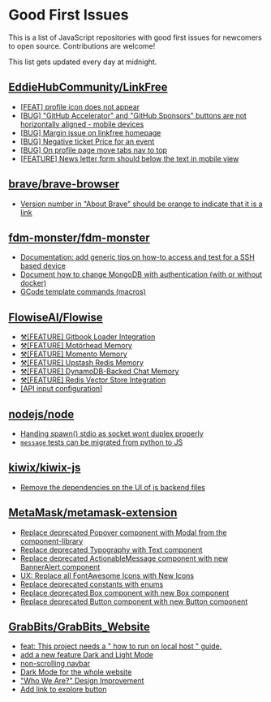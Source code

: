 # Good First Issues

This is a list of JavaScript repositories with good first issues for newcomers to open source. Contributions are welcome!

This list gets updated every day at midnight.

## [EddieHubCommunity/LinkFree](https://github.com/EddieHubCommunity/LinkFree)

- [[FEAT] profile icon does not appear](https://github.com/EddieHubCommunity/LinkFree/issues/7846)
- [[BUG] "GitHub Accelerator" and "GitHub Sponsors" buttons are not horizontally aligned - mobile devices](https://github.com/EddieHubCommunity/LinkFree/issues/7914)
- [[BUG] Margin issue on linkfree homepage](https://github.com/EddieHubCommunity/LinkFree/issues/7860)
- [[BUG] Negative ticket Price for an event ](https://github.com/EddieHubCommunity/LinkFree/issues/7871)
- [[BUG] On profile page move tabs nav to top](https://github.com/EddieHubCommunity/LinkFree/issues/7875)
- [[FEATURE] News letter form should below the text in mobile view](https://github.com/EddieHubCommunity/LinkFree/issues/7693)

## [brave/brave-browser](https://github.com/brave/brave-browser)

- [Version number in "About Brave" should be orange to indicate that it is a link](https://github.com/brave/brave-browser/issues/26040)

## [fdm-monster/fdm-monster](https://github.com/fdm-monster/fdm-monster)

- [Documentation: add generic tips on how-to access and test for a SSH based device](https://github.com/fdm-monster/fdm-monster/issues/1992)
- [Document how to change MongoDB with authentication (with or without docker)](https://github.com/fdm-monster/fdm-monster/issues/1990)
- [GCode template commands (macros)](https://github.com/fdm-monster/fdm-monster/issues/1872)

## [FlowiseAI/Flowise](https://github.com/FlowiseAI/Flowise)

- [⚒️[FEATURE] Gitbook Loader Integration](https://github.com/FlowiseAI/Flowise/issues/223)
- [⚒️[FEATURE] Motörhead Memory](https://github.com/FlowiseAI/Flowise/issues/368)
- [⚒️[FEATURE] Momento Memory](https://github.com/FlowiseAI/Flowise/issues/371)
- [⚒️[FEATURE] Upstash Redis Memory](https://github.com/FlowiseAI/Flowise/issues/372)
- [⚒️[FEATURE] DynamoDB-Backed Chat Memory](https://github.com/FlowiseAI/Flowise/issues/370)
- [⚒️[FEATURE] Redis Vector Store Integration](https://github.com/FlowiseAI/Flowise/issues/374)
- [[API input configuration]](https://github.com/FlowiseAI/Flowise/issues/261)

## [nodejs/node](https://github.com/nodejs/node)

- [Handing spawn() stdio as socket wont duplex properly](https://github.com/nodejs/node/issues/15714)
- [`message` tests can be migrated from python to JS](https://github.com/nodejs/node/issues/47707)

## [kiwix/kiwix-js](https://github.com/kiwix/kiwix-js)

- [Remove the dependencies on the UI of js backend files](https://github.com/kiwix/kiwix-js/issues/813)

## [MetaMask/metamask-extension](https://github.com/MetaMask/metamask-extension)

- [Replace deprecated Popover component with Modal from the component-library](https://github.com/MetaMask/metamask-extension/issues/19555)
- [Replace deprecated Typography with Text component](https://github.com/MetaMask/metamask-extension/issues/17670)
- [Replace deprecated ActionableMessage component with new BannerAlert component](https://github.com/MetaMask/metamask-extension/issues/19528)
- [UX: Replace all FontAwesome Icons with New Icons](https://github.com/MetaMask/metamask-extension/issues/17475)
- [Replace deprecated constants with enums](https://github.com/MetaMask/metamask-extension/issues/18714)
- [Replace deprecated Box component with new Box component](https://github.com/MetaMask/metamask-extension/issues/19526)
- [Replace deprecated Button component with new Button component](https://github.com/MetaMask/metamask-extension/issues/18896)

## [GrabBits/GrabBits_Website](https://github.com/GrabBits/GrabBits_Website)

- [ feat: This project needs a " how to run on local host " guide.](https://github.com/GrabBits/GrabBits_Website/issues/52)
- [add a new feature Dark and Light Mode](https://github.com/GrabBits/GrabBits_Website/issues/76)
- [non-scrolling  navbar](https://github.com/GrabBits/GrabBits_Website/issues/11)
- [Dark Mode for the whole website](https://github.com/GrabBits/GrabBits_Website/issues/22)
- ["Who We Are?" Design Improvement](https://github.com/GrabBits/GrabBits_Website/issues/42)
- [Add link to explore button ](https://github.com/GrabBits/GrabBits_Website/issues/13)

